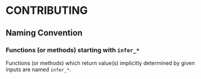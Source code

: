 # CONTRIBUTING

## Naming Convention

### Functions (or methods) starting with `infer_*`

Functions (or methods) which return value(s) implicitly determined by given inputs are named `infer_*`.
